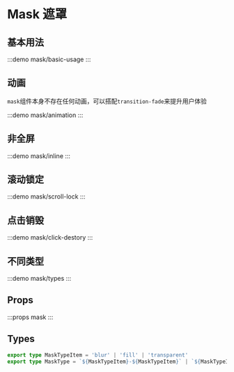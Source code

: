 # Mask 遮罩

## 基本用法

:::demo mask/basic-usage
:::

## 动画

`mask`组件本身不存在任何动画，可以搭配`transition-fade`来提升用户体验

:::demo mask/animation
:::

## 非全屏

:::demo mask/inline
:::

## 滚动锁定

:::demo mask/scroll-lock
:::

## 点击销毁

:::demo mask/click-destory
:::

## 不同类型

:::demo mask/types
:::



## Props

:::props mask
:::

## Types

```ts
export type MaskTypeItem = 'blur' | 'fill' | 'transparent'
export type MaskType = `${MaskTypeItem}-${MaskTypeItem}` | `${MaskTypeItem} ${MaskTypeItem}` | MaskTypeItem | MaskTypeItem[]
```
